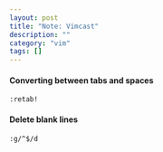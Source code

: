 ```yaml
---
layout: post
title: "Note: Vimcast"
description: ""
category: "vim"
tags: []
---
```


#### Converting between tabs and spaces

    :retab!

#### Delete blank lines

    :g/^$/d

